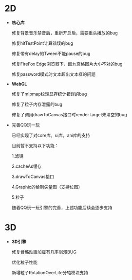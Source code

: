 # 2D

- **核心库**

  修复背景音乐禁音后，重新开启后，需要重头播放的bug

  修复hitTestPoint计算错误的bug

  修复带有delay的Tween不能pause的bug

  修复FireFox Edge浏览器下，画九宫格图片大小不对的bug

  修复password模式时文本超出文本框的问题

- **WebGL**

  修复了mipmap纹理显存统计错误的bug

  修复了粒子内存泄露的bug

  修复了调用drawToCanvas接口时render target未清空的bug

- 完善QQ玩一玩

  已经实现了对core库，ui库，ani库的支持

  目前暂不支持以下功能：

  1.滤镜

  2.cacheAs缓存

  3.drawToCanvas接口

  4.Graphic的绘制矢量图（支持位图）

  5.粒子

  随着QQ玩一玩引擎的完善，上述功能后续会逐步支持


# 3D

- **3D引擎**

  修复骨骼动画加载有几率崩溃BUG

  优化粒子性能

  新增粒子RotationOverLife分轴模块支持


